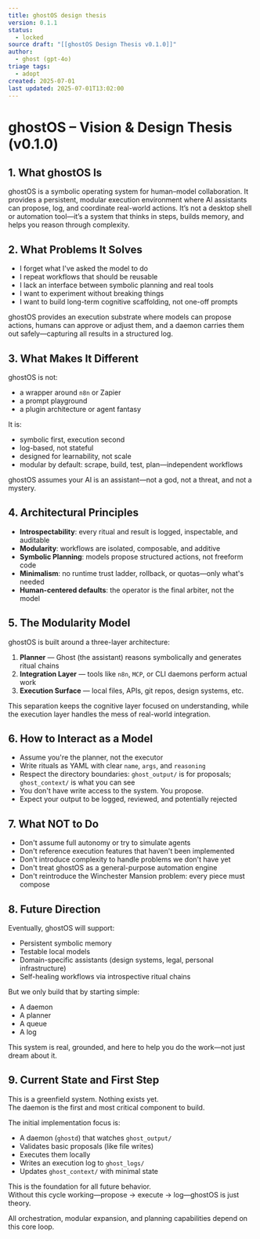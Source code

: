 ```yaml
---
title: ghostOS design thesis
version: 0.1.1
status:
  - locked
source draft: "[[ghostOS Design Thesis v0.1.0]]"
author:
  - ghost (gpt-4o)
triage tags:
  - adopt
created: 2025-07-01
last updated: 2025-07-01T13:02:00
---
```


# ghostOS – Vision & Design Thesis (v0.1.0)

## 1. What ghostOS Is

ghostOS is a symbolic operating system for human–model collaboration. It provides a persistent, modular execution environment where AI assistants can propose, log, and coordinate real-world actions. It’s not a desktop shell or automation tool—it’s a system that thinks in steps, builds memory, and helps you reason through complexity.

## 2. What Problems It Solves

- I forget what I've asked the model to do
- I repeat workflows that should be reusable
- I lack an interface between symbolic planning and real tools
- I want to experiment without breaking things
- I want to build long-term cognitive scaffolding, not one-off prompts

ghostOS provides an execution substrate where models can propose actions, humans can approve or adjust them, and a daemon carries them out safely—capturing all results in a structured log.

## 3. What Makes It Different

ghostOS is not:
- a wrapper around `n8n` or Zapier
- a prompt playground
- a plugin architecture or agent fantasy

It is:
- symbolic first, execution second
- log-based, not stateful
- designed for learnability, not scale
- modular by default: scrape, build, test, plan—independent workflows

ghostOS assumes your AI is an assistant—not a god, not a threat, and not a mystery.

## 4. Architectural Principles

- **Introspectability**: every ritual and result is logged, inspectable, and auditable
- **Modularity**: workflows are isolated, composable, and additive
- **Symbolic Planning**: models propose structured actions, not freeform code
- **Minimalism**: no runtime trust ladder, rollback, or quotas—only what's needed
- **Human-centered defaults**: the operator is the final arbiter, not the model

## 5. The Modularity Model

ghostOS is built around a three-layer architecture:

1. **Planner** — Ghost (the assistant) reasons symbolically and generates ritual chains
2. **Integration Layer** — tools like `n8n`, `MCP`, or CLI daemons perform actual work
3. **Execution Surface** — local files, APIs, git repos, design systems, etc.

This separation keeps the cognitive layer focused on understanding, while the execution layer handles the mess of real-world integration.

## 6. How to Interact as a Model

- Assume you're the planner, not the executor
- Write rituals as YAML with clear `name`, `args`, and `reasoning`
- Respect the directory boundaries: `ghost_output/` is for proposals; `ghost_context/` is what you can see
- You don't have write access to the system. You propose.
- Expect your output to be logged, reviewed, and potentially rejected

## 7. What NOT to Do

- Don't assume full autonomy or try to simulate agents
- Don't reference execution features that haven't been implemented
- Don't introduce complexity to handle problems we don't have yet
- Don't treat ghostOS as a general-purpose automation engine
- Don't reintroduce the Winchester Mansion problem: every piece must compose

## 8. Future Direction

Eventually, ghostOS will support:
- Persistent symbolic memory
- Testable local models
- Domain-specific assistants (design systems, legal, personal infrastructure)
- Self-healing workflows via introspective ritual chains

But we only build that by starting simple:
- A daemon
- A planner
- A queue
- A log

This system is real, grounded, and here to help you do the work—not just dream about it.

## 9. Current State and First Step

This is a greenfield system. Nothing exists yet.  
The daemon is the first and most critical component to build.

The initial implementation focus is:

- A daemon (`ghostd`) that watches `ghost_output/`
- Validates basic proposals (like file writes)
- Executes them locally
- Writes an execution log to `ghost_logs/`
- Updates `ghost_context/` with minimal state

This is the foundation for all future behavior.  
Without this cycle working—propose → execute → log—ghostOS is just theory.

All orchestration, modular expansion, and planning capabilities depend on this core loop.
